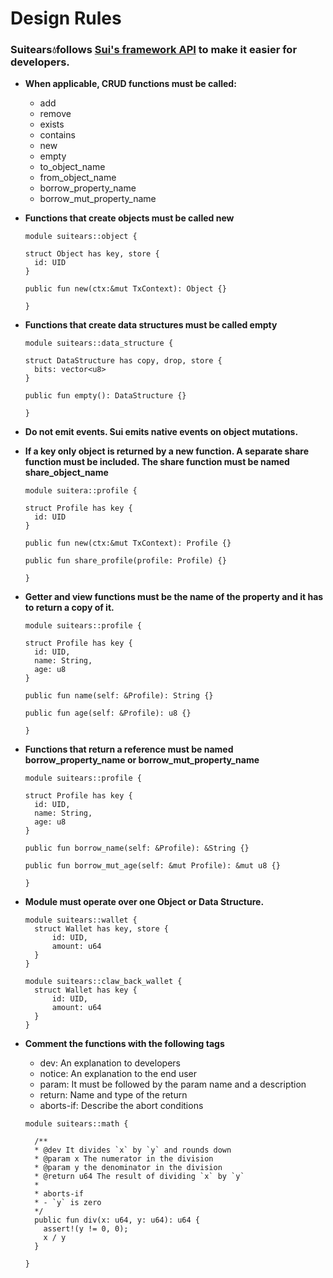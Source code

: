 # Design Rules

### Suitears💧follows [Sui's framework API](https://github.com/MystenLabs/sui/tree/main/crates/sui-framework/packages/sui-framework) to make it easier for developers.

- **When applicable, CRUD functions must be called:**

  - add
  - remove
  - exists
  - contains
  - new
  - empty
  - to_object_name
  - from_object_name
  - borrow_property_name
  - borrow_mut_property_name

- **Functions that create objects must be called new**

  ```Move
  module suitears::object {

  struct Object has key, store {
  	id: UID
  }

  public fun new(ctx:&mut TxContext): Object {}

  }
  ```

- **Functions that create data structures must be called empty**

  ```Move
  module suitears::data_structure {

  struct DataStructure has copy, drop, store {
  	bits: vector<u8>
  }

  public fun empty(): DataStructure {}

  }
  ```

- **Do not emit events. Sui emits native events on object mutations.**

- **If a key only object is returned by a new function. A separate share function must be included. The share function must be named share_object_name**

  ```Move
  module suitera::profile {

  struct Profile has key {
  	id: UID
  }

  public fun new(ctx:&mut TxContext): Profile {}

  public fun share_profile(profile: Profile) {}

  }
  ```

- **Getter and view functions must be the name of the property and it has to return a copy of it.**

  ```Move
  module suitears::profile {

  struct Profile has key {
  	id: UID,
  	name: String,
  	age: u8
  }

  public fun name(self: &Profile): String {}

  public fun age(self: &Profile): u8 {}

  }
  ```

- **Functions that return a reference must be named borrow_property_name or borrow_mut_property_name**

  ```Move
  module suitears::profile {

  struct Profile has key {
  	id: UID,
  	name: String,
  	age: u8
  }

  public fun borrow_name(self: &Profile): &String {}

  public fun borrow_mut_age(self: &mut Profile): &mut u8 {}

  }
  ```

- **Module must operate over one Object or Data Structure.**

  ```Move
  module suitears::wallet {
  	struct Wallet has key, store {
  		id: UID,
  		amount: u64
  	}
  }

  module suitears::claw_back_wallet {
  	struct Wallet has key {
  		id: UID,
  		amount: u64
  	}
  }
  ```

- **Comment the functions with the following tags**

  - dev: An explanation to developers
  - notice: An explanation to the end user
  - param: It must be followed by the param name and a description
  - return: Name and type of the return
  - aborts-if: Describe the abort conditions

  ```Move
  module suitears::math {

    /**
    * @dev It divides `x` by `y` and rounds down
    * @param x The numerator in the division
    * @param y the denominator in the division
    * @return u64 The result of dividing `x` by `y`
    *
    * aborts-if
    * - `y` is zero
    */
    public fun div(x: u64, y: u64): u64 {
      assert!(y != 0, 0);
      x / y
    }

  }
  ```
